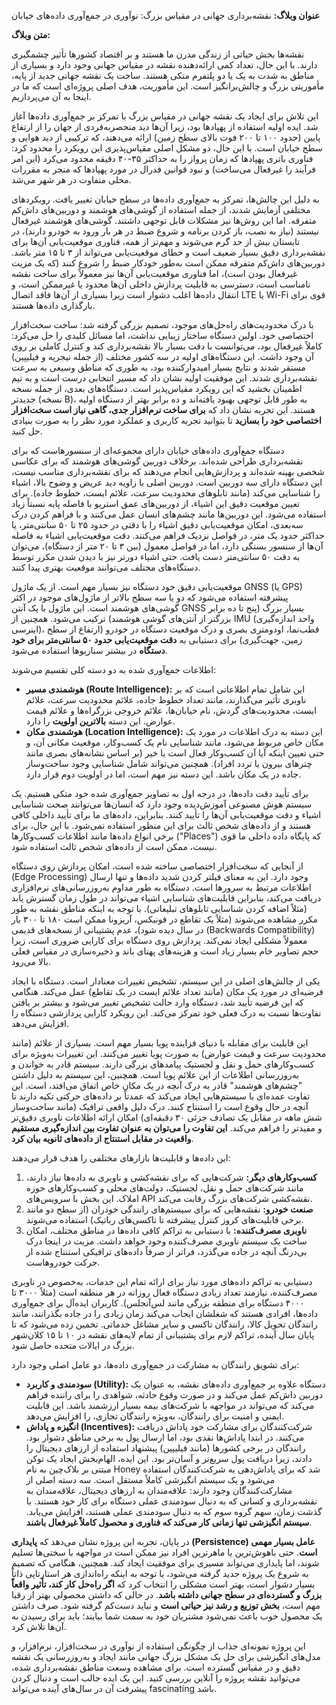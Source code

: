 **عنوان وبلاگ:** نقشه‌برداری جهانی در مقیاس بزرگ: نوآوری در جمع‌آوری داده‌های خیابان

**متن وبلاگ:**

نقشه‌ها بخش حیاتی از زندگی مدرن ما هستند و بر اقتصاد کشورها تأثیر چشمگیری دارند. با این حال، تعداد کمی ارائه‌دهنده نقشه در مقیاس جهانی وجود دارد و بسیاری از مناطق به شدت به یک یا دو پلتفرم متکی هستند. ساخت یک نقشه جهانی جدید از پایه، مأموریتی بزرگ و چالش‌برانگیز است. این مأموریت، هدف اصلی پروژه‌ای است که ما در اینجا به آن می‌پردازیم.

این تلاش برای ایجاد یک نقشه جهانی در مقیاس بزرگ با تمرکز بر جمع‌آوری داده‌ها آغاز شد. ایده اولیه استفاده از پهپادها بود، زیرا آن‌ها دید منحصربه‌فردی از جهان را از ارتفاع پایین (حدود ۱۰۰ تا ۲۰۰ فوت بالای سطح زمین) ارائه می‌دهند، که ترکیبی از دید هوایی و سطح خیابان است. با این حال، دو مشکل اصلی مقیاس‌پذیری این رویکرد را محدود کرد: فناوری باتری پهپادها که زمان پرواز را به حداکثر ۳۵-۴۰ دقیقه محدود می‌کرد (این امر فرآیند را غیرفعال می‌ساخت) و نبود قوانین فدرال در مورد پهپادها که منجر به مقررات محلی متفاوت در هر شهر می‌شد.

به دلیل این چالش‌ها، تمرکز به جمع‌آوری داده‌ها در سطح خیابان تغییر یافت. رویکردهای مختلفی آزمایش شدند، از جمله استفاده از گوشی‌های هوشمند و دوربین‌های داش‌کم متفرقه. اما این روش‌ها نیز مشکلات قابل توجهی داشتند. گوشی‌های هوشمند غیرفعال نیستند (نیاز به نصب، باز کردن برنامه و شروع ضبط در هر بار ورود به خودرو دارند)، در تابستان بیش از حد گرم می‌شوند و مهم‌تر از همه، فناوری موقعیت‌یابی آن‌ها برای نقشه‌برداری دقیق بسیار ضعیف است و خطای موقعیت‌یابی می‌تواند از ۳ تا ۱۵ متر باشد. دوربین‌های داش‌کم متفرقه ممکن است به‌طور خودکار ضبط را شروع کنند (که یک مزیت غیرفعال بودن است)، اما فناوری موقعیت‌یابی آن‌ها نیز معمولاً برای ساخت نقشه نامناسب است، دسترسی به قابلیت پردازش داخلی آن‌ها محدود یا غیرممکن است، و انتقال داده‌ها اغلب دشوار است زیرا بسیاری از آن‌ها فاقد اتصال LTE یا Wi-Fi قوی برای بارگذاری داده‌ها هستند.

با درک محدودیت‌های راه‌حل‌های موجود، تصمیم بزرگی گرفته شد: ساخت سخت‌افزار اختصاصی خود. اولین دستگاه ساختار زیبایی نداشت، اما مسائل کلیدی را حل می‌کرد: کاملاً غیرفعال بود، می‌توانست با دقت بسیار بالا نقشه‌برداری کند و کنترل کاملی بر روی آن وجود داشت. این دستگاه‌های اولیه در سه کشور مختلف (از جمله نیجریه و فیلیپین) مستقر شدند و نتایج بسیار امیدوارکننده بود، به طوری که مناطق وسیعی به سرعت نقشه‌برداری شدند. این موفقیت اولیه نشان داد که مسیر انتخابی درست است و به تیم اطمینان بخشید که این رویکرد مقیاس‌پذیر است. دستگاه‌های بعدی، از جمله نسخه جدیدتر (نسخه B)، به طور قابل توجهی بهبود یافته‌اند و ده برابر بهتر از دستگاه اولیه هستند. این تجربه نشان داد که **برای ساخت نرم‌افزار جدی، گاهی نیاز است سخت‌افزار اختصاصی خود را بسازید** تا بتوانید تجربه کاربری و عملکرد مورد نظر را به صورت بنیادی حل کنید.

دستگاه جمع‌آوری داده‌های خیابان دارای مجموعه‌ای از سنسورهاست که برای نقشه‌برداری طراحی شده‌اند. برخلاف دوربین گوشی‌های هوشمند که برای عکاسی شخصی بهینه شده‌اند و پردازش‌هایی انجام می‌دهند که برای نقشه‌برداری مناسب نیست، این دستگاه دارای سه دوربین است. دوربین اصلی با زاویه دید عریض و وضوح بالا، اشیاء را شناسایی می‌کند (مانند تابلوهای محدودیت سرعت، علائم ایست، خطوط جاده). برای تعیین موقعیت دقیق این اشیاء، از دوربین‌های عمق استریو با فاصله پایه نسبتاً زیاد استفاده می‌شود. این دوربین‌ها مانند چشم‌های انسان عمل می‌کنند و با فراهم کردن درک سه‌بعدی، امکان موقعیت‌یابی دقیق اشیاء را با دقتی در حدود ۲۵ تا ۵۰ سانتی‌متر، یا حداکثر حدود یک متر، در فواصل نزدیک فراهم می‌کنند. دقت موقعیت‌یابی اشیاء به فاصله آن‌ها از سنسور بستگی دارد، اما در فواصل معمول (بین ۳ تا ۲۰ متر از دستگاه)، می‌توان به دقت ۵۰ سانتی‌متر دست یافت. حتی اشیاء دورتر نیز با دیدن شدن مکرر توسط دستگاه‌های مختلف می‌توانند موقعیت بهتری پیدا کنند.

موقعیت‌یابی دقیق خود دستگاه نیز بسیار مهم است. از یک ماژول GNSS (یا GPS) پیشرفته استفاده می‌شود که دو یا سه سطح بالاتر از ماژول‌های موجود در اکثر گوشی‌های هوشمند است. این ماژول با یک آنتن GNSS بسیار بزرگ (پنج تا ده برابر بزرگتر از آنتن‌های گوشی هوشمند) ترکیب می‌شود. همچنین از IMU (واحد اندازه‌گیری اینرسی)، قطب‌نما، اودومتری بصری و درک موقعیت دستگاه در خودرو (ارتفاع از سطح زمین، جهت‌گیری) برای دستیابی به **دقت موقعیت‌یابی حدود ۵۰ سانتی‌متر برای خود دستگاه** در بیشتر سناریوها استفاده می‌شود.

اطلاعات جمع‌آوری شده به دو دسته کلی تقسیم می‌شوند:
*   **هوشمندی مسیر (Route Intelligence):** این شامل تمام اطلاعاتی است که بر ناوبری تأثیر می‌گذارند، مانند تعداد خطوط جاده، علائم محدودیت سرعت، علائم ایست، محدودیت‌های گردش، نام خیابان‌ها، علائم خروجی بزرگراه‌ها و علائم قیمت عوارض. این دسته **بالاترین اولویت** را دارد.
*   **هوشمندی مکان (Location Intelligence):** این دسته به درک اطلاعات در مورد یک مکان خاص مربوط می‌شود، مانند شناسایی نام یک کسب‌وکار، موقعیت مکانی آن، و حتی تعیین اینکه آیا آن کسب‌وکار فعال است یا خیر (بر اساس نشانه‌های بصری مانند چترهای بیرون یا تردد افراد). همچنین می‌تواند شامل شناسایی وجود ساخت‌وساز جاده در یک مکان باشد. این دسته نیز مهم است، اما در اولویت دوم قرار دارد.

برای تأیید دقت داده‌ها، در درجه اول به تصاویر جمع‌آوری شده خود متکی هستیم. یک سیستم هوش مصنوعی آموزش‌دیده وجود دارد که انسان‌ها می‌توانند صحت شناسایی اشیاء و دقت موقعیت‌یابی آن‌ها را تأیید کنند. بنابراین، داده‌های ما برای تأیید داخلی کافی هستند و از داده‌های شخص ثالث برای این منظور استفاده نمی‌شود. با این حال، برای برخی انواع داده‌ها مانند اطلاعات کسب‌وکارها ("Places") که پایگاه داده داخلی ما قوی نیست، ممکن است از داده‌های شخص ثالث استفاده شود.

از آنجایی که سخت‌افزار اختصاصی ساخته شده است، امکان پردازش روی دستگاه (Edge Processing) وجود دارد. این به معنای فیلتر کردن شدید داده‌ها و تنها ارسال اطلاعات مرتبط به سرورها است. دستگاه به طور مداوم به‌روزرسانی‌های نرم‌افزاری دریافت می‌کند، بنابراین قابلیت‌های شناسایی اشیاء می‌تواند در طول زمان گسترش یابد (مثلاً اضافه کردن شناسایی تابلوهای تبلیغاتی). با توجه به اینکه مناطق نقشه به طور مکرر مشاهده می‌شوند (مثلاً یک تقاطع در فونیکس، آریزونا ممکن است ۱۸۰ تا ۳۰۰ بار در سال دیده شود)، عدم پشتیبانی از نسخه‌های قدیمی (Backwards Compatibility) معمولاً مشکلی ایجاد نمی‌کند. پردازش روی دستگاه برای کارایی ضروری است، زیرا حجم تصاویر خام بسیار زیاد است و هزینه‌های پهنای باند و ذخیره‌سازی در مقیاس فعلی بالا می‌رود.

یکی از چالش‌های اصلی در این سیستم، تشخیص تغییرات معنادار است. دستگاه با ایجاد فرضیه‌ای در مورد یک مکان (مانند تعداد علائم ایست در یک تقاطع) عمل می‌کند. هنگامی که این فرضیه تأیید شد، دستگاه وارد حالت تشخیص تغییر می‌شود و بیشتر بر یافتن تفاوت‌ها نسبت به درک فعلی خود تمرکز می‌کند. این رویکرد کارایی پردازشی دستگاه را افزایش می‌دهد.

این قابلیت برای مقابله با دنیای فزاینده پویا بسیار مهم است. بسیاری از علائم (مانند محدودیت سرعت و قیمت عوارض) به صورت پویا تغییر می‌کنند. این تغییرات به‌ویژه برای کسب‌وکارهای حمل و نقل و لجستیک پیامدهای بزرگی دارند. سیستم قادر به خواندن و به‌روزرسانی اطلاعات از این علائم پویا است. همچنین، این سیستم به دلیل داشتن "چشم‌های هوشمند" قادر به درک آنچه در یک مکان خاص اتفاق می‌افتد، است. این تفاوت عمده‌ای با سیستم‌هایی ایجاد می‌کند که عمدتاً بر داده‌های حرکتی تکیه دارند تا آنچه در حال وقوع است را استنتاج کنند. درک دلیل واقعی ترافیک (مانند ساخت‌وساز شش ماهه در مقابل یک تصادف جزئی ۳۰ دقیقه‌ای) امکان ارائه اطلاعات ناوبری دقیق‌تر و مفیدتر را فراهم می‌کند. **این تفاوت را می‌توان به عنوان تفاوت بین اندازه‌گیری مستقیم واقعیت در مقابل استنتاج از داده‌های ثانویه بیان کرد**.

این داده‌ها و قابلیت‌ها بازارهای مختلفی را هدف قرار می‌دهند:
1.  **کسب‌وکارهای دیگر:** شرکت‌هایی که برای نقشه‌کشی و ناوبری به داده‌ها نیاز دارند، مانند شرکت‌های حمل و نقل، لجستیک، دولت‌های محلی و کسب‌وکارهای حوزه املاک. این بخش با سرویس‌های API نقشه‌کشی شرکت‌های بزرگ رقابت می‌کند.
2.  **صنعت خودرو:** نقشه‌هایی که برای سیستم‌های رانندگی خودران (از سطح دو مانند برخی قابلیت‌های کروز کنترل پیشرفته تا تاکسی‌های رباتیک) استفاده می‌شوند.
3.  **ناوبری مصرف‌کننده:** با دستیابی به تراکم کافی داده‌ها در مناطق مختلف، امکان ساخت یک سیستم ناوبری مصرف‌کننده وجود خواهد داشت. مزیت در اینجا درک بی‌درنگ آنچه در جاده می‌گذرد، فراتر از صرفاً داده‌های ترافیکی استنتاج شده از حرکت خودروهاست.

دستیابی به تراکم داده‌های مورد نیاز برای ارائه تمام این خدمات، به‌خصوص در ناوبری مصرف‌کننده، نیازمند تعداد زیادی دستگاه فعال روزانه در هر منطقه است (مثلاً ۳۰۰۰ تا ۴۰۰۰ دستگاه برای منطقه بزرگی مانند لس‌آنجلس). کاربران ایده‌آل برای جمع‌آوری داده‌ها، افرادی هستند که شغلشان ایجاب می‌کند زمان زیادی را در جاده بگذرانند، مانند رانندگان تحویل کالا، رانندگان تاکسی و سایر مشاغل خدماتی. تخمین زده می‌شود که تا پایان سال آینده، تراکم لازم برای پشتیبانی از تمام لایه‌های نقشه در ۱۰ تا ۱۵ کلان‌شهر بزرگ در ایالات متحده حاصل شود.

برای تشویق رانندگان به مشارکت در جمع‌آوری داده‌ها، دو عامل اصلی وجود دارد:
*   **سودمندی و کاربرد (Utility):** دستگاه علاوه بر جمع‌آوری داده‌های نقشه، به عنوان یک دوربین داش‌کم عمل می‌کند و در صورت وقوع حادثه، شواهدی را برای راننده فراهم می‌کند که می‌تواند در مواجهه با شرکت‌های بیمه بسیار ارزشمند باشد. این قابلیت ایمنی و امنیت برای رانندگان، به‌ویژه رانندگان تجاری، را افزایش می‌دهد.
*   **انگیزه و پاداش (Incentives):** شرکت‌کنندگان برای مشارکت خود پاداش دریافت می‌کنند. در ابتدا پاداش‌ها نقدی بود، اما ارسال پول به برخی مناطق دشوار بود. رانندگان در برخی کشورها (مانند فیلیپین) پیشنهاد استفاده از ارزهای دیجیتال را دادند، زیرا دریافت پول سریع‌تر و آسان‌تر بود. این ایده، الهام‌بخش ایجاد یک توکن مبتنی بر بلاک‌چین به نام Honey شد که برای پاداش‌دهی به شرکت‌کنندگان استفاده می‌شود و یک سیستم انگیزشی کاملاً مستقل است. سه دسته اصلی از مشارکت‌کنندگان وجود دارند: علاقه‌مندان به ارزهای دیجیتال، علاقه‌مندان به نقشه‌برداری و کسانی که به دنبال سودمندی عملی دستگاه برای کار خود هستند. با گذشت زمان، سهم گروه سوم که به دنبال سودمندی عملی هستند، افزایش می‌یابد. **سیستم انگیزشی تنها زمانی کار می‌کند که فناوری و محصول کاملاً غیرفعال باشند**.

در پایان، تجربه این پروژه نشان می‌دهد که **پایداری (Persistence) عامل بسیار مهمی است**. حتی باهوش‌ترین یا ماهرترین افراد نیز ممکن است در مواجهه با سختی‌ها تسلیم شوند، اما پایداری می‌تواند مسیری برای موفقیت ایجاد کند. همچنین، هنگامی که تصمیم به شروع یک پروژه جدید گرفته می‌شود، با توجه به اینکه راه‌اندازی هر استارتاپی ذاتاً بسیار دشوار است، بهتر است مشکلی را انتخاب کرد که **اگر راه‌حل کار کند، تأثیر واقعاً بزرگ و گسترده‌ای در سطح جهانی داشته باشد**. در حالی که داشتن محصولی بهتر از رقبا مهم است، **بخش توزیع و رشد نیز حیاتی است** و نباید دست‌کم گرفته شود. صرف داشتن یک محصول خوب باعث نمی‌شود مشتریان خود به سمت شما بیایند؛ باید برای رسیدن به آن‌ها تلاش کرد.

این پروژه نمونه‌ای جذاب از چگونگی استفاده از نوآوری در سخت‌افزار، نرم‌افزار، و مدل‌های انگیزشی برای حل یک مشکل بزرگ جهانی مانند ایجاد و به‌روزرسانی یک نقشه دقیق و در مقیاس گسترده است. برای مشاهده وسعت مناطق نقشه‌برداری شده، می‌توانید نقشه پروژه را آنلاین بررسی کنید. این یک ایده جالب است و دنبال کردن پیشرفت آن در سال‌های آینده می‌تواند fascinating باشد.
